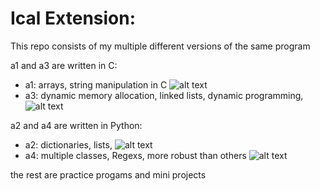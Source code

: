 # Ical Extension:

This repo consists of my multiple different versions of the same program

a1 and a3 are written in C:
-  a1: arrays, string manipulation in C
![alt text](./img/table.png)
-  a3: dynamic memory allocation, linked lists, dynamic programming, 
![alt text](./img/table.png)

a2 and a4 are written in Python:
- a2: dictionaries, lists, 
![alt text](./img/table.png)
- a4: multiple classes, Regexs, more robust than others
![alt text](./img/table.png)


the rest are practice progams and mini projects
